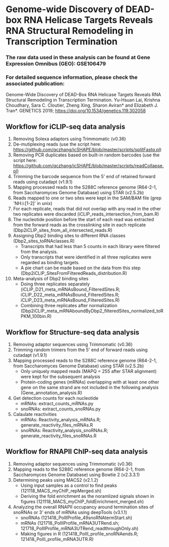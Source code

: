 # Genome-wide Discovery of DEAD-box RNA Helicase Targets Reveals RNA Structural Remodeling in Transcription Termination

### The raw data used in these analysis can be found at Gene Expression Omnibus (GEO): GSE106479
### For detailed sequence information, please check the associated publication:
Genome-Wide Discovery of DEAD-Box RNA Helicase Targets Reveals RNA Structural Remodeling in Transcription Termination.
Yu-Hsuan Lai, Krishna Choudhary, Sara C. Cloutier, Zheng Xing, Sharon Aviran* and Elizabeth J. Tran*.
GENETICS 2019; https://doi.org/10.1534/genetics.119.302058

## Workflow for iCLIP-seq data analysis
1. Removing Solexa adaptors using Trimmomatic (v0.36)
2. De-mutiplexing reads (use the script here: https://github.com/qczhang/icSHAPE/blob/master/scripts/splitFastq.pl)
3. Removing PCR duplicates based on built-in random barcodes (use the script here: https://github.com/qczhang/icSHAPE/blob/master/scripts/readCollapse.pl)
4. Trimming the barcode sequence from the 5' end of retained forward reads using cutadapt (v1.9.1)
5. Mapping processed reads to the S288C reference genome (R64-2-1, from Saccharomyces Genome Database) using STAR (v2.5.2b)
6. Reads mapped to one or two sites were kept in the SAM/BAM file (grep 'NH:i:[1-2]' in unix)
7. For each replicate, reads that did not overlap with any read in the other two replicates were discarded (iCLIP_reads_intersection_from_bam.R)
8. The nucleotide position before the start of each read was extracted from the forward reads as the crosslinking site in each replicate (Dbp2iCLIP_sites_from_all_intersected_reads.R)
9. Assigning Dbp2 binding sites to different RNA classes (Dbp2_sites_toRNAclasses.R)  
   - Transcripts that had less than 5 counts in each library were filtered from the analysis.  
   - Only transcripts that were identified in all three replicates were regarded as binding targets.  
   - A pie chart can be made based on the data from this step (Dbp2iCLIP_SitesFromFilteredReads_distribution.R)
10. Meta-analysis of Dbp2 binding sites  
    - Doing three replicates separately (iCLIP_D21_meta_mRNAsBound_FilteredSites.R; iCLIP_D22_meta_mRNAsBound_FilteredSites.R; iCLIP_D23_meta_mRNAsBound_FilteredSites.R)  
    - Combining three replicates after normalization (Dbp2iCLIP_meta_mRNAboundByDbp2_filteredSites_normalized_toRPKM_100bin.R)  

## Workflow for Structure-seq data analysis
1. Removing adaptor sequences using Trimmomatic (v0.36)
2. Trimming random trimers from the 5' end of forward reads using cutadapt (v1.9.1)
3. Mapping processed reads to the S288C reference genome (R64-2-1, from Saccharomyces Genome Database) using STAR (v2.5.2b)  
   - Only uniquely mapped reads (MAPQ = 255 after STAR alignment) were kept for the subsequent analysis  
   - Protein-coding genes (mRNAs) overlapping with at least one other gene on the same strand are not included in the following analysis (Gene_annotation_analysis.R)
4. Get detection counts for each nucleotide  
   - mRNAs: extract_counts_mRNAs.py
   - snoRNAs: extract_counts_snoRNAs.py
5. Calaulate reactivities  
   - mRNAs: Reactivity_analysis_mRNAs.R; generate_reactivity_files_mRNAs.R
   - snoRNAs: Reactivity_analysis_snoRNAs.R; generate_reactivity_files_snoRNAs.R	

## Workflow for RNAPII ChIP-seq data analysis
1. Removing adaptor sequences using Trimmomatic (v0.36)
2. Mapping reads to the S288C reference genome (R64-2-1, from Saccharomyces Genome Database) using Bowtie 2 (v2.3.3.1)
3. Determining peaks using MACS2 (v2.1.2)  
   - Using input samples as a control to find peaks (121118_MACS_myChIP_repMerged.sh)  
   - Deriving the fold enrichment as the noramlized signals shown in figures (121118_MACS_myChIP_foldEnrichment_merged.sh)
4. Analyzing the overall RNAPII occupancy around termination sites of snoRNAs or 3' ends of mRNAs using deepTools (v3.1.1)  
   - snoRNAs (121418_PolIIProfile_49snoRNAtermStart.sh)  
   - mRNAs (121718_PolIIProfile_mRNA3UTRend.sh; 121718_PolIIProfile_mRNA3UTRend_readthroughOnly.sh)
   - Making figures in R (121418_PolII_profile_snoRNAends.R; 121418_PolII_profile_mRNA3UTR.R)
   
